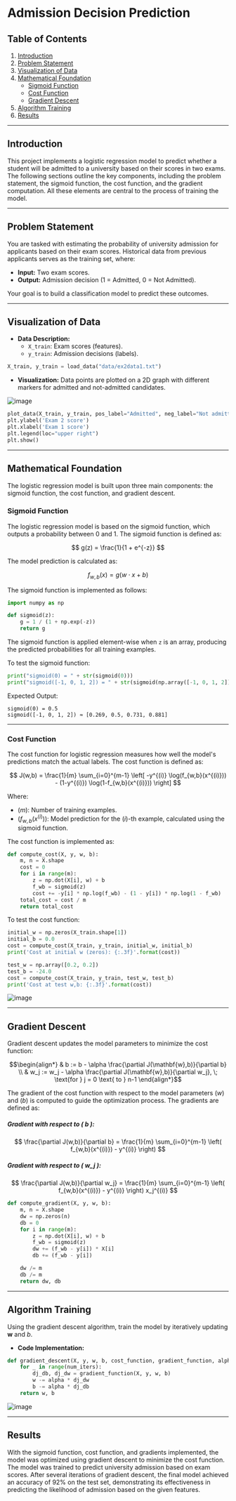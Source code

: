 # Admission Decision Prediction

## Table of Contents
1. [Introduction](#introduction)
2. [Problem Statement](#problem-statement)
3. [Visualization of Data](#visualization-of-data)
4. [Mathematical Foundation](#mathematical-foundation)
    - [Sigmoid Function](#sigmoid-function)
    - [Cost Function](#cost-function)
    - [Gradient Descent](#gradient-descent)
5. [Algorithm Training](#algorithm-training)
6. [Results](#results)
---
## Introduction
This project implements a logistic regression model to predict whether a student will be admitted to a university based on their scores in two exams. The following sections outline the key components, including the problem statement, the sigmoid function, the cost function, and the gradient computation. All these elements are central to the process of training the model.

---

## Problem Statement
You are tasked with estimating the probability of university admission for applicants based on their exam scores. Historical data from previous applicants serves as the training set, where:
- **Input:** Two exam scores.
- **Output:** Admission decision (1 = Admitted, 0 = Not Admitted).

Your goal is to build a classification model to predict these outcomes.

---

## Visualization of Data
- **Data Description:**
  - `X_train`: Exam scores (features).
  - `y_train`: Admission decisions (labels).

```python
X_train, y_train = load_data("data/ex2data1.txt")
```

- **Visualization:**
  Data points are plotted on a 2D graph with different markers for admitted and not-admitted candidates.

![image](https://github.com/user-attachments/assets/25affdc1-26ee-481c-ad21-eed5578c48a2)

```python
plot_data(X_train, y_train, pos_label="Admitted", neg_label="Not admitted")
plt.ylabel('Exam 2 score')
plt.xlabel('Exam 1 score')
plt.legend(loc="upper right")
plt.show()
```

---
## Mathematical Foundation

The logistic regression model is built upon three main components: the sigmoid function, the cost function, and gradient descent.

### Sigmoid Function

The logistic regression model is based on the sigmoid function, which outputs a probability between 0 and 1. The sigmoid function is defined as:

$$
    g(z) = \frac{1}{1 + e^{-z}}
$$

The model prediction is calculated as:

$$
    f_{w,b}(x) = g(w \cdot x + b)
$$

The sigmoid function is implemented as follows:

```python
import numpy as np

def sigmoid(z):
    g = 1 / (1 + np.exp(-z))
    return g
```

The sigmoid function is applied element-wise when `z` is an array, producing the predicted probabilities for all training examples.

To test the sigmoid function:

```python
print("sigmoid(0) = " + str(sigmoid(0)))
print("sigmoid([-1, 0, 1, 2]) = " + str(sigmoid(np.array([-1, 0, 1, 2]))))
```

Expected Output:
```
sigmoid(0) = 0.5
sigmoid([-1, 0, 1, 2]) ≈ [0.269, 0.5, 0.731, 0.881]
```

---

### Cost Function

The cost function for logistic regression measures how well the model's predictions match the actual labels. The cost function is defined as:

$$
    J(w,b) = \frac{1}{m} \sum_{i=0}^{m-1} \left[ -y^{(i)} \log(f_{w,b}(x^{(i)})) - (1-y^{(i)}) \log(1-f_{w,b}(x^{(i)})) \right]
$$

Where:
- $( m )$: Number of training examples.
- $( f_{w,b}(x^{(i)}) )$: Model prediction for the $( i )$-th example, calculated using the sigmoid function.

The cost function is implemented as:

```python
def compute_cost(X, y, w, b):
    m, n = X.shape
    cost = 0
    for i in range(m):
        z = np.dot(X[i], w) + b
        f_wb = sigmoid(z)
        cost += -y[i] * np.log(f_wb) - (1 - y[i]) * np.log(1 - f_wb)
    total_cost = cost / m
    return total_cost
```

To test the cost function:

```python
initial_w = np.zeros(X_train.shape[1])
initial_b = 0.0
cost = compute_cost(X_train, y_train, initial_w, initial_b)
print('Cost at initial w (zeros): {:.3f}'.format(cost))

test_w = np.array([0.2, 0.2])
test_b = -24.0
cost = compute_cost(X_train, y_train, test_w, test_b)
print('Cost at test w,b: {:.3f}'.format(cost))
```
![image](https://github.com/user-attachments/assets/76774a84-4bcf-4e02-8f05-ded195efece8)

---

## Gradient Descent
Gradient descent updates the model parameters to minimize the cost function:

$$\begin{align*}
& b := b - \alpha \frac{\partial J(\mathbf{w},b)}{\partial b} \\
& w_j := w_j - \alpha \frac{\partial J(\mathbf{w},b)}{\partial w_j}, \; \text{for } j = 0 \text{ to } n-1
\end{align*}$$

The gradient of the cost function with respect to the model parameters $( w )$ and $( b )$ is computed to guide the optimization process. The gradients are defined as:

##### Gradient with respect to \( b \):
$$
    \frac{\partial J(w,b)}{\partial b} = \frac{1}{m} \sum_{i=0}^{m-1} \left( f_{w,b}(x^{(i)}) - y^{(i)} \right)
$$

##### Gradient with respect to \( w_j \):
$$
    \frac{\partial J(w,b)}{\partial w_j} = \frac{1}{m} \sum_{i=0}^{m-1} \left( f_{w,b}(x^{(i)}) - y^{(i)} \right) x_j^{(i)}
$$


```python
def compute_gradient(X, y, w, b):
    m, n = X.shape
    dw = np.zeros(n)
    db = 0
    for i in range(m):
        z = np.dot(X[i], w) + b
        f_wb = sigmoid(z)
        dw += (f_wb - y[i]) * X[i]
        db += (f_wb - y[i])

    dw /= m
    db /= m
    return dw, db
```

---

## Algorithm Training
Using the gradient descent algorithm, train the model by iteratively updating $\mathbf{w}$ and $b$.

- **Code Implementation:**
```python
def gradient_descent(X, y, w, b, cost_function, gradient_function, alpha, num_iters):
    for _ in range(num_iters):
        dj_db, dj_dw = gradient_function(X, y, w, b)
        w -= alpha * dj_dw
        b -= alpha * dj_db
    return w, b
```

![image](https://github.com/user-attachments/assets/1e5ff131-b204-4f6e-b738-1f3e424b1bb7)

---
## Results

With the sigmoid function, cost function, and gradients implemented, the model was optimized using gradient descent to minimize the cost function. The model was trained to predict university admission based on exam scores. After several iterations of gradient descent, the final model achieved an accuracy of 92% on the test set, demonstrating its effectiveness in predicting the likelihood of admission based on the given features.
